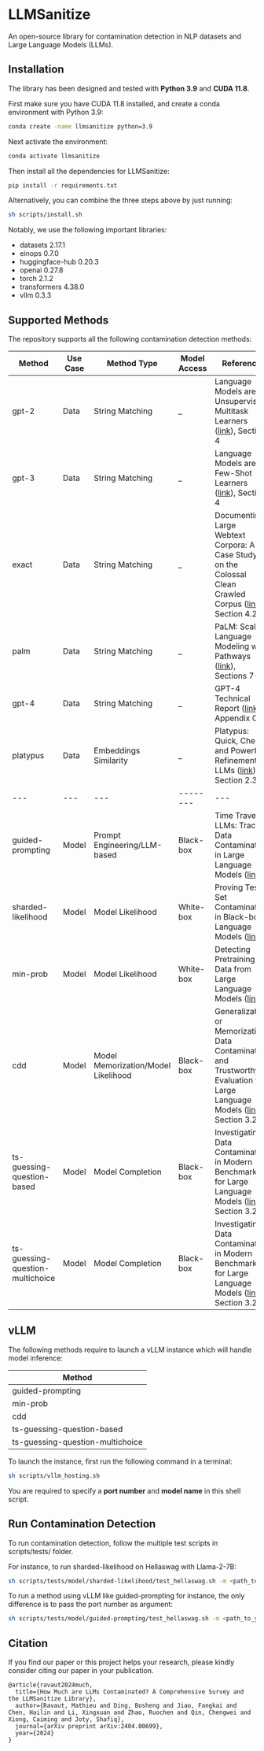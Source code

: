 # LLMSanitize
An open-source library for contamination detection in NLP datasets and Large Language Models (LLMs).  

## Installation
The library has been designed and tested with **Python 3.9** and **CUDA 11.8**.  

First make sure you have CUDA 11.8 installed, and create a conda environment with Python 3.9: 
```bash
conda create -name llmsanitize python=3.9
```

Next activate the environment:
```bash
conda activate llmsanitize
```

Then install all the dependencies for LLMSanitize:
```bash
pip install -r requirements.txt
```

Alternatively, you can combine the three steps above by just running:  
```bash
sh scripts/install.sh
```

Notably, we use the following important libraries:
- datasets 2.17.1
- einops 0.7.0
- huggingface-hub 0.20.3
- openai 0.27.8
- torch 2.1.2
- transformers 4.38.0
- vllm 0.3.3

## Supported Methods
The repository supports all the following contamination detection methods:

| **Method** | **Use Case** | **Method Type** | **Model Access** | **Reference** |  
|---|---|---|--------|---|
| gpt-2 | Data | String Matching | _ | Language Models are Unsupervised Multitask Learners ([link](https://d4mucfpksywv.cloudfront.net/better-language-models/language_models_are_unsupervised_multitask_learners.pdf)), Section 4 |
| gpt-3 | Data | String Matching | _ | Language Models are Few-Shot Learners ([link](https://arxiv.org/abs/2005.14165)), Section 4 |
| exact | Data | String Matching | _ | Documenting Large Webtext Corpora: A Case Study on the Colossal Clean Crawled Corpus ([link](https://arxiv.org/abs/2104.08758)), Section 4.2 |
| palm | Data | String Matching | _ | PaLM: Scaling Language Modeling with Pathways ([link](https://arxiv.org/abs/2204.02311)), Sections 7-8 |
| gpt-4 | Data | String Matching | _ | GPT-4 Technical Report ([link](https://arxiv.org/abs/2303.08774)), Appendix C |
| platypus | Data | Embeddings Similarity | _ | Platypus: Quick, Cheap, and Powerful Refinement of LLMs ([link](https://arxiv.org/abs/2308.07317)), Section 2.3 |
|---|---|---|--------|---|
| guided-prompting | Model | Prompt Engineering/LLM-based | Black-box | Time Travel in LLMs: Tracing Data Contamination in Large Language Models ([link](https://arxiv.org/abs/2308.08493)) |
| sharded-likelihood | Model | Model Likelihood | White-box | Proving Test Set Contamination in Black-box Language Models ([link](https://arxiv.org/abs/2310.17623)) |
| min-prob | Model | Model Likelihood | White-box | Detecting Pretraining Data from Large Language Models ([link](https://arxiv.org/abs/2310.16789)) |
| cdd | Model | Model Memorization/Model Likelihood | Black-box | Generalization or Memorization: Data Contamination and Trustworthy Evaluation for Large Language Models ([link](https://arxiv.org/abs/2402.15938)), Section 3.2 |
| ts-guessing-question-based | Model | Model Completion | Black-box | Investigating Data Contamination in Modern Benchmarks for Large Language Models ([link](https://arxiv.org/abs/2311.09783)), Section 3.2.1 |
| ts-guessing-question-multichoice | Model | Model Completion | Black-box | Investigating Data Contamination in Modern Benchmarks for Large Language Models ([link](https://arxiv.org/abs/2311.09783)), Section 3.2.2 |

## vLLM
The following methods require to launch a vLLM instance which will handle model inference:

| **Method** | 
|---|
| guided-prompting |
| min-prob |
| cdd |
| ts-guessing-question-based |
| ts-guessing-question-multichoice |

To launch the instance, first run the following command in a terminal: 
```bash
sh scripts/vllm_hosting.sh
```
You are required to specify a **port number** and **model name** in this shell script. 

## Run Contamination Detection
To run contamination detection, follow the multiple test scripts in scripts/tests/ folder.  

For instance, to run sharded-likelihood on Hellaswag with Llama-2-7B:
```bash
sh scripts/tests/model/sharded-likelihood/test_hellaswag.sh -m <path_to_your_llama-2-7b_folder> 
```

To run a method using vLLM like guided-prompting for instance, the only difference is to pass the port number as argument:
```bash
sh scripts/tests/model/guided-prompting/test_hellaswag.sh -m <path_to_your_llama-2-7b_folder> -p <port_number_from_your_vllm_instance>
```


## Citation

If you find our paper or this project helps your research, please kindly consider citing our paper in your publication.


```
@article{ravaut2024much,
  title={How Much are LLMs Contaminated? A Comprehensive Survey and the LLMSanitize Library},
  author={Ravaut, Mathieu and Ding, Bosheng and Jiao, Fangkai and Chen, Hailin and Li, Xingxuan and Zhao, Ruochen and Qin, Chengwei and Xiong, Caiming and Joty, Shafiq},
  journal={arXiv preprint arXiv:2404.00699},
  year={2024}
}
```
